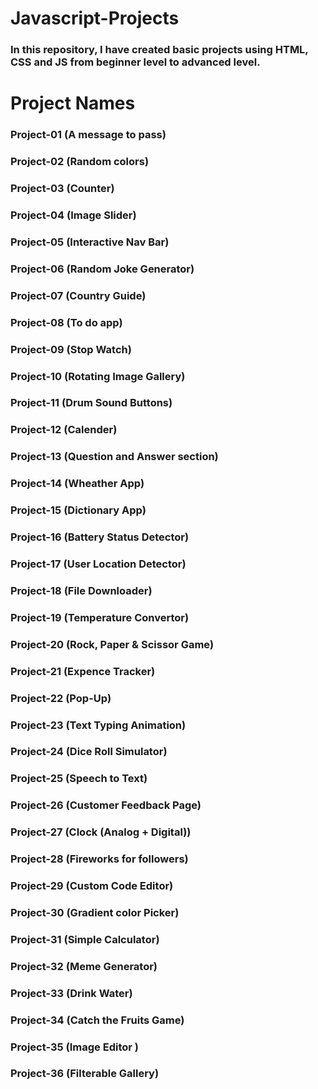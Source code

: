 # Javascript-Projects

### In this repository, I have created basic projects using HTML, CSS and JS from beginner level to advanced level.

<h1>Project Names</h1>

<h3>Project-01 (A message to pass)</h3>
<h3>Project-02 (Random colors)</h3>
<h3>Project-03 (Counter)</h3>
<h3>Project-04 (Image Slider)</h3>
<h3>Project-05 (Interactive Nav Bar)</h3>
<h3>Project-06 (Random Joke Generator)</h3>
<h3>Project-07 (Country Guide)</h3>
<h3>Project-08 (To do app)</h3>
<h3>Project-09 (Stop Watch)</h3>
<h3>Project-10 (Rotating Image Gallery)</h3>
<h3>Project-11 (Drum Sound Buttons)</h3>
<h3>Project-12 (Calender)</h3>
<h3>Project-13 (Question and Answer section)</h3>
<h3>Project-14 (Wheather App)</h3>
<h3>Project-15 (Dictionary App)</h3>
<h3>Project-16 (Battery Status Detector)</h3>
<h3>Project-17 (User Location Detector)</h3>
<h3>Project-18 (File Downloader)</h3>
<h3>Project-19 (Temperature Convertor)</h3>
<h3>Project-20 (Rock, Paper & Scissor Game)</h3>
<h3>Project-21 (Expence Tracker)</h3>
<h3>Project-22 (Pop-Up)</h3>
<h3>Project-23 (Text Typing Animation)</h3>
<h3>Project-24 (Dice Roll Simulator)</h3>
<h3>Project-25 (Speech to Text)</h3>
<h3>Project-26 (Customer Feedback Page)</h3>
<h3>Project-27 (Clock (Analog + Digital))</h3>
<h3>Project-28 (Fireworks for followers)</h3>
<h3>Project-29 (Custom Code Editor)</h3>
<h3>Project-30 (Gradient color Picker)</h3>
<h3>Project-31 (Simple Calculator)</h3>
<h3>Project-32 (Meme Generator)</h3>
<h3>Project-33 (Drink Water)</h3>
<h3>Project-34 (Catch the Fruits Game)</h3>
<h3>Project-35 (Image Editor )</h3>
<h3>Project-36 (Filterable Gallery)</h3>
